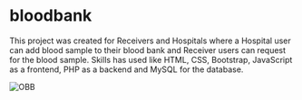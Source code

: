 # bloodbank
This project was created for Receivers and Hospitals where a Hospital user can add blood sample to their blood bank and Receiver users can request for the blood sample. Skills has used like HTML, CSS, Bootstrap, JavaScript as a frontend, PHP as a backend and MySQL for the database.

![OBB](https://user-images.githubusercontent.com/114016100/222808119-81bbda33-33a5-48e6-8206-24d3aa1590e3.png)
